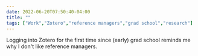 ---date: 2022-06-20T07:50:40-04:00title: ""tags: ["Work","Zotero","reference managers","grad school","research"]---Logging into Zotero for the first time since (early) grad school reminds me why I don't like reference managers.